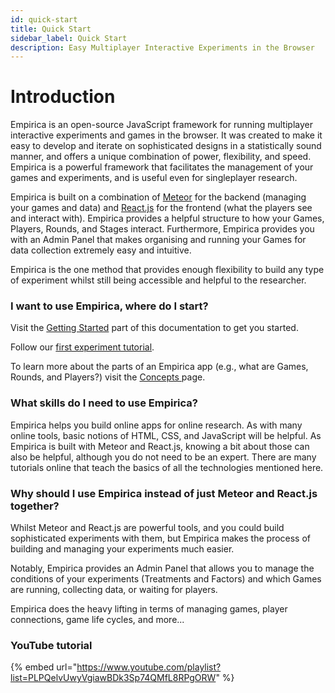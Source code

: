 ```yaml
---
id: quick-start
title: Quick Start
sidebar_label: Quick Start
description: Easy Multiplayer Interactive Experiments in the Browser
---
```


# Introduction

Empirica is an open-source JavaScript framework for running multiplayer interactive experiments and games in the browser. It was created to make it easy to develop and iterate on sophisticated designs in a statistically sound manner, and offers a unique combination of power, flexibility, and speed. Empirica is a powerful framework that facilitates the management of your games and experiments, and is useful even for singleplayer research. 

Empirica is built on a combination of [Meteor](https://www.meteor.com/) for the backend \(managing your games and data\) and [React.js](https://reactjs.org/) for the frontend \(what the players see and interact with\). Empirica provides a helpful structure to how your Games, Players, Rounds, and Stages interact. Furthermore, Empirica provides you with an Admin Panel that makes organising and running your Games for data collection extremely easy and intuitive.

Empirica is the one method that provides enough flexibility to build any type of experiment whilst still being accessible and helpful to the researcher. 

### I want to use Empirica, where do I start?

Visit the [Getting Started](getting-started/setup/) part of this documentation to get you started. 

Follow our [first experiment tutorial](guides/tutorial-your-first-experiment/your-first-experiment.md).

To learn more about the parts of an Empirica app \(e.g., what are Games, Rounds, and Players?\) visit the [Concepts ](overview/concepts.md)page.

### What skills do I need to use Empirica?

Empirica helps you build online apps for online research. As with many online tools, basic notions of HTML, CSS, and JavaScript will be helpful. As Empirica is built with Meteor and React.js, knowing a bit about those can also be helpful, although you do not need to be an expert. There are many tutorials online that teach the basics of all the technologies mentioned here.

### Why should I use Empirica instead of just Meteor and React.js together?

Whilst Meteor and React.js are powerful tools, and you could build sophisticated experiments with them, but Empirica makes the process of building and managing your experiments much easier. 

Notably, Empirica provides an Admin Panel that allows you to manage the conditions of your experiments \(Treatments and Factors\) and which Games are running, collecting data, or waiting for players.

Empirica does the heavy lifting in terms of managing games, player connections, game life cycles, and more...

### YouTube tutorial

{% embed url="https://www.youtube.com/playlist?list=PLPQelvUwyVgiawBDk3Sp74QMfL8RPgORW" %}



